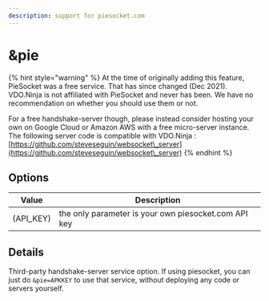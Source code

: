 ```yaml
---
description: support for piesocket.com
---
```


# \&pie

{% hint style="warning" %}
At the time of originally adding this feature, PieSocket was a free service. That has since changed (Dec 2021). VDO.Ninja is not affiliated with PieSocket and never has been. We have no recommendation on whether you should use them or not.

For a free handshake-server though, please instead consider hosting your own on Google Cloud or Amazon AWS with a free micro-server instance. The following server code is compatible with VDO.Ninja : [https://github.com/steveseguin/websocket\_server](https://github.com/steveseguin/websocket\_server)
{% endhint %}

## Options

| Value      | Description                                          |
| ---------- | ---------------------------------------------------- |
| (API\_KEY) | the only parameter is your own piesocket.com API key |

## Details

Third-party handshake-server service option. If using piesocket, you can just do `&pie=APKKEY` to use that service, without deploying any code or servers yourself.&#x20;
